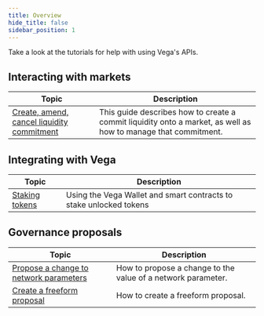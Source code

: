 ```yaml
---
title: Overview
hide_title: false
sidebar_position: 1
---
```

Take a look at the tutorials for help with using Vega's APIs. 

## Interacting with markets
| Topic                                                                 |  Description                                                                                                        |
| ----------------------------------------------------------------------| -------------------------------------------------------------------------------------------------------- |
| [Create, amend, cancel liquidity commitment](./providing-liquidity.md)                               | This guide describes how to create a commit liquidity onto a market, as well as how to manage that commitment. |

## Integrating with Vega
| Topic                                                                 |  Description                                                                                                        |
| ----------------------------------------------------------------------| -------------------------------------------------------------------------------------------------------- |
| [Staking tokens](./staking-tokens.md)               | Using the Vega Wallet and smart contracts to stake unlocked tokens |

## Governance proposals
| Topic                                                                 |  Description                                                                                                        |
| ----------------------------------------------------------------------| -------------------------------------------------------------------------------------------------------- |
| [Propose a change to network parameters](./proposals/network-parameter-proposal.md)        | How to propose a change to the value of a network parameter. |
| [Create a freeform proposal](./proposals/freeform-proposal.md)                     | How to create a freeform proposal. |
